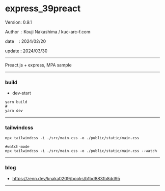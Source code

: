 ﻿# express_39preact

 Version: 0.9.1

 Author  : Kouji Nakashima / kuc-arc-f.com

 date    : 2024/02/20

 update : 2024/03/30  

***

Preact.js + express, MPA sample 

***
### build
* dev-start
```
yarn build
#
yarn dev
```

***
### tailwindcss

```
npx tailwindcss -i ./src/main.css -o ./public/static/main.css

#watch-mode
npx tailwindcss -i ./src/main.css -o ./public/static/main.css --watch
``` 

***
### blog

* https://zenn.dev/knaka0209/books/b1bd883fb8dd95

***

